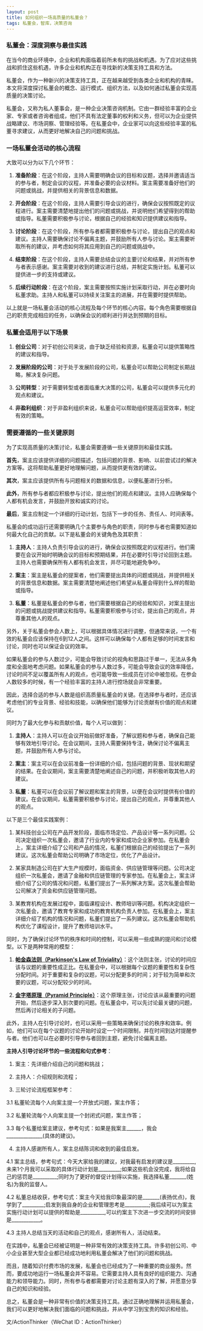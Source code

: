```yaml
---
layout: post
title: 如何组织一场高质量的私董会？
tags: 私董会，智库，决策咨询
---
```


### 私董会：深度洞察与最佳实践

在当今的商业环境中，企业和机构面临着前所未有的挑战和机遇。为了应对这些挑战和抓住这些机遇，许多企业和机构正在寻找新的决策支持工具和方法。

私董会，作为一种新兴的决策支持工具，正在越来越受到各类企业和机构的青睐。本文将深度探讨私董会的概念、运行模式、组织方法，以及如何通过私董会实现高质量的决策讨论。

私董会，又称为私人董事会，是一种企业决策咨询机制。它由一群经验丰富的企业家、专家或者咨询者组成，他们不具有法定董事的权利和义务，但可以为企业提供战略建议、市场洞察、管理经验等。在私董会中，企业家可以向这些经验丰富的私董寻求建议，从而更好地解决自己的问题和挑战。


### 一场私董会活动的核心流程
大致可以分为以下几个环节：

1. **准备阶段**：在这个阶段，主持人需要明确会议的目标和议题，选择并邀请适当的参与者，制定会议的议程，并准备必要的会议材料。案主需要准备好他们的问题或挑战，并提供相关的背景信息和数据。

2. **开会阶段**：在这个阶段，主持人需要引导会议的进行，确保会议按照既定的议程进行。案主需要清楚地提出他们的问题或挑战，并说明他们希望得到的帮助或指导。私董需要积极参与讨论，根据自己的经验和知识提供建议和指导。

3. **讨论阶段**：在这个阶段，所有参与者都需要积极参与讨论，提出自己的观点和建议。主持人需要确保讨论不偏离主题，并鼓励所有人参与讨论。案主需要听取所有的建议，并考虑如何将其应用到自己的问题或挑战中。

4. **结束阶段**：在这个阶段，主持人需要总结会议的主要讨论和结果，并对所有参与者表示感谢。案主需要对收到的建议进行总结，并制定实施计划。私董可以提供进一步的支持或建议。

5. **后续行动阶段**：在这个阶段，案主需要按照实施计划采取行动，并在必要时向私董求助。主持人和私董可以持续关注案主的进展，并在需要时提供帮助。

以上就是一场私董会活动的核心流程及每个环节的核心内容。每个角色需要根据自己的职责完成相应的任务，以确保会议的顺利进行并达到预期的目标。

### 私董会适用于以下场景

1. **创业公司**：对于初创公司来说，由于缺乏经验和资源，私董会可以提供策略性的建议和指导。

2. **发展阶段的公司**：对于处于发展阶段的公司，私董会可以帮助公司制定长期战略，解决复杂问题。

3. **公司转型**：对于需要转型或者面临重大决策的公司，私董会可以提供多元化的观点和建议。

4. **非盈利组织**：对于非盈利组织来说，私董会可以帮助组织提高运营效率，制定有效的策略。

### 需要遵循的一些关键原则
为了实现高质量的决策讨论，私董会需要遵循一些关键原则和最佳实践。

**首先**，案主应该提供详细的问题描述，包括问题的背景、影响、以前尝试过的解决方案等。这将帮助私董更好地理解问题，从而提供更有效的建议。

**其次**，案主应该提供所有与问题相关的数据和信息，以便私董进行分析。

**此外**，所有参与者都应积极参与讨论，提出他们的观点和建议。主持人应确保每个人都有机会发言，并鼓励开放和诚实的讨论。

**最后**，案主应制定一个详细的行动计划，包括下一步的任务、责任人、时间表等。

私董会的成功运行还需要明确几个主要参与角色的职责，同时参与者也需要知道如何最大化自己的贡献。以下是私董会的关键角色及其职责：

1. **主持人**：主持人负责引导会议的进行，确保会议按照既定的议程进行。他们需要在会议开始时明确会议的目标和预期结果，并在必要时引导讨论回到主题。主持人也需要确保所有人都有机会发言，并尽可能地避免争吵。

2. **案主**：案主是私董会的提案者，他们需要提出具体的问题或挑战，并提供相关的背景信息和数据。案主需要清楚地阐述他们希望从私董会得到什么样的帮助或指导。

3. **私董**：私董是私董会的参与者，他们需要根据自己的经验和知识，对案主提出的问题或挑战提供建议和指导。私董需要积极参与讨论，提出自己的观点，并尊重其他人的观点。

另外，关于私董会参会人数上，可以根据具体情况进行调整，但通常来说，一个有效的私董会应该保持在6到12人之间。这样可以确保每个人都有足够的时间发言和讨论，同时也可以保证会议的效率。

如果私董会的参与人数过少，可能会导致讨论的视角和思路过于单一，无法从多角度和全面地考虑问题。如果私董会的参与人数过多，可能会导致会议的效率降低，讨论时间不足以覆盖所有人的观点，也可能导致一些成员在讨论中被忽视。在参会人数较多的时候，有一个经验丰富的主持人进行控场就会非常重要。

因此，选择合适的参与人数是组织高质量私董会的关键。在选择参与者时，还应该考虑他们的专业背景、经验和技能，以确保他们能够为讨论贡献有价值的观点和建议。

同时为了最大化参与和贡献价值，每个人可以做到：

1. **主持人**：主持人可以在会议开始前做好准备，了解议题和参与者，确保自己能够有效地引导讨论。在会议期间，主持人需要保持专注，确保讨论不偏离主题，并鼓励所有人参与讨论。

2. **案主**：案主可以在会议前准备一份详细的介绍，包括问题的背景、现状和期望的结果。在会议期间，案主需要清楚地阐述自己的问题，并积极听取其他人的建议。

3. **私董**：私董可以在会议前了解议题和案主的背景，以便在会议时提供有价值的建议。在会议期间，私董需要积极参与讨论，提出自己的观点，并尊重其他人的观点。

以下是三个最佳实践案例：

1. 某科技创业公司在产品开发阶段，面临市场定位、产品设计等一系列问题。公司决定组织一次私董会，邀请了行业内的专家和成功企业家参加。在私董会上，案主详细介绍了公司和产品的情况，私董们根据自己的经验提出了一系列建议。这次私董会帮助公司明确了市场定位，优化了产品设计。

2. 某家具制造公司在扩大生产规模时，面临资金、供应链管理等问题。公司决定组织一次私董会，邀请了金融和供应链管理的专家参加。在私董会上，案主详细介绍了公司的情况和问题，私董们提出了一系列解决方案。这次私董会帮助公司解决了资金和供应链管理问题。

3. 某教育机构在发展过程中，面临课程设计、教师培训等问题。机构决定组织一次私董会，邀请了教育专家和成功的教育机构负责人参加。在私董会上，案主详细介绍了机构的情况和问题，私董们提出了一系列建议。这次私董会帮助机构优化了课程设计，提升了教师培训水平。

同时，为了确保讨论环节的秩序和时间的控制，可以采用一些成熟的提问和讨论模型。以下是两种常用的模型：

1. **[帕金森法则（Parkinson's Law of Triviality）](https://36kr.com/p/2203661160656004)**：这个法则主张，讨论的时间应该与议题的重要性成正比。在私董会中，可以根据每个议题的重要性和复杂性分配时间。对于重要和复杂的议题，可以分配更多的时间；对于较为简单和次要的议题，可以分配较少的时间。

2. **[金字塔原理（Pyramid Principle）](https://xmind.cn/blog/minto-pyramid-principle/)**：这个原理主张，讨论应该从最重要的问题开始，然后逐步深入到次要的问题。在私董会中，可以先讨论最关键的问题，然后再讨论相关的子问题。

此外，主持人在引导讨论时，也可以采用一些策略来确保讨论的秩序和效率。例如，他们可以在每个议题的讨论开始时设定一个时间限制，并在时间到达时提醒参与者。他们也可以在必要时引导参与者回到主题，避免讨论偏离主题。

**主持人引导讨论环节的一些流程和句式参考**：

1. 案主：先详细介绍自己的问题和挑战；

2. 主持人：介绍规则和流程；

3. 三轮讨论流程框架参考：

  3.1 私董轮流每个人向案主提一个开放式问题，案主作答；

  3.2 私董轮流每个人向案主提一个封闭式问题，案主作答；

  3.3 每个私董给案主建议，参考句式：如果是我案主______，我会_______________(具体的建议)。

4. 主持人感谢所有人，案主总结陈词和收到的最佳启发。
 
  4.1 案主总结，参考句式：今天大家给我的建议，对我最有启发的建议是_________,未来1个月我可以采取的具体行动计划是_________;如果这些机会没完成，我将给自己的惩罚是__________;同时为了更好的督促计划得以实施，我选择私董_______(姓名)为我的监督人。

  4.2 私董总结收获，参考句式：案主今天给我印象最深的是_______(表扬优点)，我学到了_________;启发到我自身的企业和管理思考是__________;我后续可以为案主实施行动计划可以提供的帮助是__________,可以约案主下次进一步交流的时间安排是____________。

  4.3 主持人总结当天的活动和自己的观点，感谢所有人，活动结束。


在实践中，私董会已经被证明是一种非常有效的决策支持工具。许多初创公司、中小企业甚至大型企业都已经成功地利用私董会解决了他们的问题和挑战。

而且，随着知识付费市场的发展，私董会也已经成为了一种重要的商业服务。然而，要成功地运行一场私董会并不容易。它需要主持人具有良好的组织能力、沟通能力和领导能力。同时，所有参与者都需要对讨论主题有深入的了解，并愿意分享自己的知识和经验。

总之，私董会是一种非常有价值的决策支持工具。通过正确地理解并运用私董会，我们可以更好地解决我们面临的问题和挑战，并从中学习到宝贵的知识和经验。

文/ActionThinker（WeChat ID：ActionThinker）

